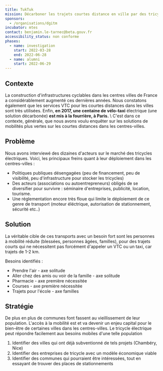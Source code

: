 ```yaml
---
title: TukTuk
mission: Décarboner les trajets courtes distance en ville par des tricycles motorisés
sponsors:
  - /organisations/dgitm
incubator: mtes
contact: benjamin.le-tarnec@beta.gouv.fr
accessibility_status: non conforme
phases:
  - name: investigation
    start: 2022-03-28
    end: 2022-06-28
  - name: alumni
    start: 2022-06-29
---
```

## Contexte

La construction d'infrastructures cyclables dans les centres villes de France a considérablement augmenté ces dernières années. Nous constatons également que les services VTC pour les courtes distances dans les villes sont très utilisées. Enfin, **en 2017, une centaine de vélo-taxi** électrique (une solution décarbonée) **est mis à la fourrière, à Paris.** \ C'est dans ce contexte, générale, que nous avons voulu enquêter sur les solutions de mobilités plus vertes sur les courtes distances dans les centres-villes. 

## Problème

Nous avons interviewé des dizaines d'acteurs sur le marché des tricycles électriques. Voici, les principaux freins quant à leur déploiement dans les centres-villes : 

* Politiques publiques désengagées (peu de financement, peu de visibilité, peu d'infrastructure pour stocker les tricycles)
* Des acteurs (associations ou autoentrepreneurs) obligés de se diversifier pour survivre : séminaire d'entreprises, publicité, location, tourisme. 
* Une réglementation encore très floue qui limite le déploiement de ce genre de transport (moteur éléctrique, autorisation de stationnement, sécurité etc..)

## Solution

La véritable cible de ces transports avec un besoin fort sont les personnes à mobilité réduite (blessées, personnes âgées, familles), pour des trajets courts qui ne nécessitent pas forcément d'appeler un VTC ou un taxi, car trajets de 1-2 km. 

Besoins identifiés :
* Prendre l'air - axe solitude
* Aller chez des amis ou voir de la famille - axe solitude
* Pharmacie - axe première nécessitée
* Courses - axe première nécessitée
* Trajets pour l'école - axe familles

## Stratégie

De plus en plus de communes font fassent au vieillissement de leur population. L'accès à la mobilité est et va devenir un enjeu capital pour le bien-être de certaines villes dans les centres-villes.  Le tricycle électrique peut répondre facilement aux besoins mobiles d'une telle population
1) Identifier des villes qui ont déjà subventionné de tels projets (Chambéry, Nice)
2) Identifier des entreprises de tricycle avec un modèle économique viable
3) Identifier des communes qui pourraient être intéressées, tout en essayant de trouver des places de stationnements
